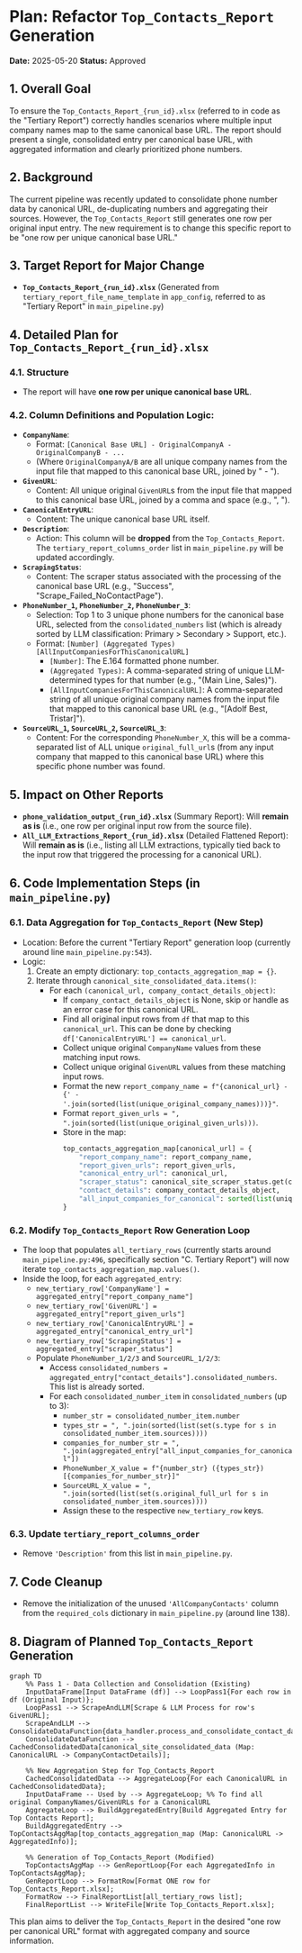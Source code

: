 # Plan: Refactor `Top_Contacts_Report` Generation

**Date:** 2025-05-20
**Status:** Approved

## 1. Overall Goal

To ensure the `Top_Contacts_Report_{run_id}.xlsx` (referred to in code as the "Tertiary Report") correctly handles scenarios where multiple input company names map to the same canonical base URL. The report should present a single, consolidated entry per canonical base URL, with aggregated information and clearly prioritized phone numbers.

## 2. Background

The current pipeline was recently updated to consolidate phone number data by canonical URL, de-duplicating numbers and aggregating their sources. However, the `Top_Contacts_Report` still generates one row per original input entry. The new requirement is to change this specific report to be "one row per unique canonical base URL."

## 3. Target Report for Major Change

*   **`Top_Contacts_Report_{run_id}.xlsx`** (Generated from `tertiary_report_file_name_template` in `app_config`, referred to as "Tertiary Report" in `main_pipeline.py`)

## 4. Detailed Plan for `Top_Contacts_Report_{run_id}.xlsx`

### 4.1. Structure
*   The report will have **one row per unique canonical base URL**.

### 4.2. Column Definitions and Population Logic:

*   **`CompanyName`**:
    *   Format: `[Canonical Base URL] - OriginalCompanyA - OriginalCompanyB - ...`
    *   (Where `OriginalCompanyA/B` are all unique company names from the input file that mapped to this canonical base URL, joined by " - ").
*   **`GivenURL`**:
    *   Content: All unique original `GivenURL`s from the input file that mapped to this canonical base URL, joined by a comma and space (e.g., ", ").
*   **`CanonicalEntryURL`**:
    *   Content: The unique canonical base URL itself.
*   **`Description`**:
    *   Action: This column will be **dropped** from the `Top_Contacts_Report`. The `tertiary_report_columns_order` list in `main_pipeline.py` will be updated accordingly.
*   **`ScrapingStatus`**:
    *   Content: The scraper status associated with the processing of the canonical base URL (e.g., "Success", "Scrape_Failed_NoContactPage").
*   **`PhoneNumber_1`, `PhoneNumber_2`, `PhoneNumber_3`**:
    *   Selection: Top 1 to 3 unique phone numbers for the canonical base URL, selected from the `consolidated_numbers` list (which is already sorted by LLM classification: Primary > Secondary > Support, etc.).
    *   Format: `[Number] (Aggregated Types) [AllInputCompaniesForThisCanonicalURL]`
        *   `[Number]`: The E.164 formatted phone number.
        *   `(Aggregated Types)`: A comma-separated string of unique LLM-determined types for that number (e.g., "(Main Line, Sales)").
        *   `[AllInputCompaniesForThisCanonicalURL]`: A comma-separated string of all unique original company names from the input file that mapped to this canonical base URL (e.g., "[Adolf Best, Tristar]").
*   **`SourceURL_1`, `SourceURL_2`, `SourceURL_3`**:
    *   Content: For the corresponding `PhoneNumber_X`, this will be a comma-separated list of ALL unique `original_full_url`s (from any input company that mapped to this canonical base URL) where this specific phone number was found.

## 5. Impact on Other Reports

*   **`phone_validation_output_{run_id}.xlsx`** (Summary Report): Will **remain as is** (i.e., one row per original input row from the source file).
*   **`All_LLM_Extractions_Report_{run_id}.xlsx`** (Detailed Flattened Report): Will **remain as is** (i.e., listing all LLM extractions, typically tied back to the input row that triggered the processing for a canonical URL).

## 6. Code Implementation Steps (in `main_pipeline.py`)

### 6.1. Data Aggregation for `Top_Contacts_Report` (New Step)
*   Location: Before the current "Tertiary Report" generation loop (currently around line `main_pipeline.py:543`).
*   Logic:
    1.  Create an empty dictionary: `top_contacts_aggregation_map = {}`.
    2.  Iterate through `canonical_site_consolidated_data.items()`:
        *   For each `(canonical_url, company_contact_details_object)`:
            *   If `company_contact_details_object` is None, skip or handle as an error case for this canonical URL.
            *   Find all original input rows from `df` that map to this `canonical_url`. This can be done by checking `df['CanonicalEntryURL'] == canonical_url`.
            *   Collect unique original `CompanyName` values from these matching input rows.
            *   Collect unique original `GivenURL` values from these matching input rows.
            *   Format the new `report_company_name = f"{canonical_url} - {' - '.join(sorted(list(unique_original_company_names)))}"`.
            *   Format `report_given_urls = ", ".join(sorted(list(unique_original_given_urls)))`.
            *   Store in the map:
                ```python
                top_contacts_aggregation_map[canonical_url] = {
                    "report_company_name": report_company_name,
                    "report_given_urls": report_given_urls,
                    "canonical_entry_url": canonical_url,
                    "scraper_status": canonical_site_scraper_status.get(canonical_url, "Unknown"),
                    "contact_details": company_contact_details_object,
                    "all_input_companies_for_canonical": sorted(list(unique_original_company_names)) # For PhoneNumber_X formatting
                }
                ```

### 6.2. Modify `Top_Contacts_Report` Row Generation Loop
*   The loop that populates `all_tertiary_rows` (currently starts around `main_pipeline.py:496`, specifically section "C. Tertiary Report") will now iterate `top_contacts_aggregation_map.values()`.
*   Inside the loop, for each `aggregated_entry`:
    *   `new_tertiary_row['CompanyName'] = aggregated_entry["report_company_name"]`
    *   `new_tertiary_row['GivenURL'] = aggregated_entry["report_given_urls"]`
    *   `new_tertiary_row['CanonicalEntryURL'] = aggregated_entry["canonical_entry_url"]`
    *   `new_tertiary_row['ScrapingStatus'] = aggregated_entry["scraper_status"]`
    *   Populate `PhoneNumber_1/2/3` and `SourceURL_1/2/3`:
        *   Access `consolidated_numbers = aggregated_entry["contact_details"].consolidated_numbers`. This list is already sorted.
        *   For each `consolidated_number_item` in `consolidated_numbers` (up to 3):
            *   `number_str = consolidated_number_item.number`
            *   `types_str = ", ".join(sorted(list(set(s.type for s in consolidated_number_item.sources))))`
            *   `companies_for_number_str = ", ".join(aggregated_entry["all_input_companies_for_canonical"])`
            *   `PhoneNumber_X_value = f"{number_str} ({types_str}) [{companies_for_number_str}]"`
            *   `SourceURL_X_value = ", ".join(sorted(list(set(s.original_full_url for s in consolidated_number_item.sources))))`
            *   Assign these to the respective `new_tertiary_row` keys.

### 6.3. Update `tertiary_report_columns_order`
*   Remove `'Description'` from this list in `main_pipeline.py`.

## 7. Code Cleanup

*   Remove the initialization of the unused `'AllCompanyContacts'` column from the `required_cols` dictionary in `main_pipeline.py` (around line 138).

## 8. Diagram of Planned `Top_Contacts_Report` Generation

```mermaid
graph TD
    %% Pass 1 - Data Collection and Consolidation (Existing)
    InputDataFrame[Input DataFrame (df)] --> LoopPass1{For each row in df (Original Input)};
    LoopPass1 --> ScrapeAndLLM[Scrape & LLM Process for row's GivenURL];
    ScrapeAndLLM --> ConsolidateDataFunction{data_handler.process_and_consolidate_contact_data};
    ConsolidateDataFunction --> CachedConsolidatedData[canonical_site_consolidated_data (Map: CanonicalURL -> CompanyContactDetails)];

    %% New Aggregation Step for Top_Contacts_Report
    CachedConsolidatedData --> AggregateLoop{For each CanonicalURL in CachedConsolidatedData};
    InputDataFrame -- Used by --> AggregateLoop; %% To find all original CompanyNames/GivenURLs for a CanonicalURL
    AggregateLoop --> BuildAggregatedEntry[Build Aggregated Entry for Top Contacts Report];
    BuildAggregatedEntry --> TopContactsAggMap[top_contacts_aggregation_map (Map: CanonicalURL -> AggregatedInfo)];

    %% Generation of Top_Contacts_Report (Modified)
    TopContactsAggMap --> GenReportLoop{For each AggregatedInfo in TopContactsAggMap};
    GenReportLoop --> FormatRow[Format ONE row for Top_Contacts_Report.xlsx];
    FormatRow --> FinalReportList[all_tertiary_rows list];
    FinalReportList --> WriteFile[Write Top_Contacts_Report.xlsx];
```

This plan aims to deliver the `Top_Contacts_Report` in the desired "one row per canonical URL" format with aggregated company and source information.